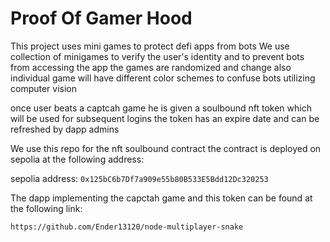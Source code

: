 # Proof Of Gamer Hood

This project uses mini games to protect defi apps from bots 
We use collection of minigames to verify the user's identity and to prevent bots from accessing the app
the games are randomized and change also individual game will have different color schemes to confuse bots utilizing computer vision

once user beats a captcah game he is given a soulbound nft token which will be used for subsequent logins
the token has an expire date and can be refreshed by dapp admins

We use this repo for the nft soulbound contract
the contract is deployed on sepolia at the following address: 

sepolia address: `0x125bC6b7Df7a909e55b80B533E5Bdd12Dc320253`

The dapp implementing the capctah game and this token can be found at the following link:

`https://github.com/Ender13120/node-multiplayer-snake`

